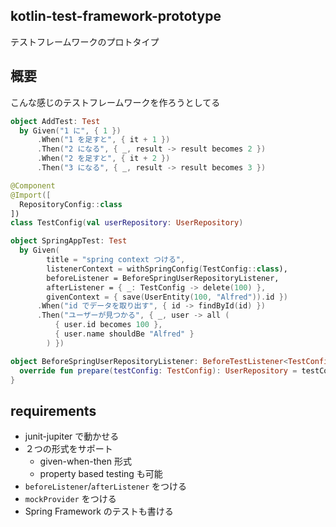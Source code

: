 kotlin-test-framework-prototype
---

テストフレームワークのプロトタイプ

概要
---

こんな感じのテストフレームワークを作ろうとしてる

```kotlin
object AddTest: Test
  by Given("1 に", { 1 })
      .When("1 を足すと", { it + 1 })
      .Then("2 になる", { _, result -> result becomes 2 })
      .When("2 を足すと", { it + 2 })
      .Then("3 になる", { _, result -> result becomes 3 })

@Component
@Import([
  RepositoryConfig::class
])
class TestConfig(val userRepository: UserRepository)

object SpringAppTest: Test
  by Given(
        title = "spring context つける",
        listenerContext = withSpringConfig(TestConfig::class),
        beforeListener = BeforeSpringUserRepositoryListener,
        afterListener = { _: TestConfig -> delete(100) },
        givenContext = { save(UserEntity(100, "Alfred")).id })
      .When("id でデータを取り出す", { id -> findById(id) })
      .Then("ユーザーが見つかる", { _, user -> all (
          { user.id becomes 100 },
          { user.name shouldBe "Alfred" }
        ) })

object BeforeSpringUserRepositoryListener: BeforeTestListener<TestConfig, UserRepository> {
  override fun prepare(testConfig: TestConfig): UserRepository = testConfig.userRepository
}
```

requirements
---

- junit-jupiter で動かせる
- ２つの形式をサポート
    - given-when-then 形式
    - property based testing も可能
- `beforeListener`/`afterListener` をつける
- `mockProvider` をつける
- Spring Framework のテストも書ける

